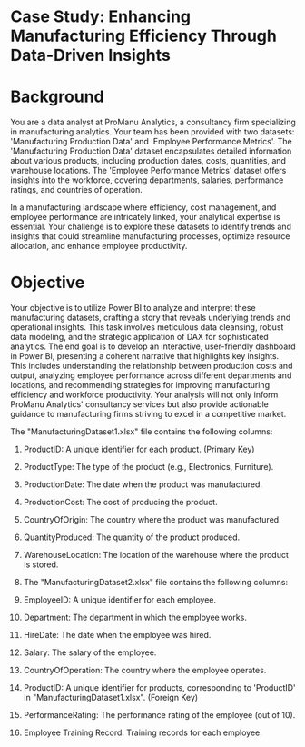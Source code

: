 # Case Study: Enhancing Manufacturing Efficiency Through Data-Driven Insights

# Background
You are a data analyst at ProManu Analytics, a consultancy firm specializing in manufacturing analytics. Your team has been provided with two datasets: 'Manufacturing Production Data' and 'Employee Performance Metrics'. The 'Manufacturing Production Data' dataset encapsulates detailed information about various products, including production dates, costs, quantities, and warehouse locations. The 'Employee Performance Metrics' dataset offers insights into the workforce, covering departments, salaries, performance ratings, and countries of operation.

In a manufacturing landscape where efficiency, cost management, and employee performance are intricately linked, your analytical expertise is essential. Your challenge is to explore these datasets to identify trends and insights that could streamline manufacturing processes, optimize resource allocation, and enhance employee productivity.

# Objective
Your objective is to utilize Power BI to analyze and interpret these manufacturing datasets, crafting a story that reveals underlying trends and operational insights. This task involves meticulous data cleansing, robust data modeling, and the strategic application of DAX for sophisticated analytics. The end goal is to develop an interactive, user-friendly dashboard in Power BI, presenting a coherent narrative that highlights key insights. This includes understanding the relationship between production costs and output, analyzing employee performance across different departments and locations, and recommending strategies for improving manufacturing efficiency and workforce productivity. Your analysis will not only inform ProManu Analytics' consultancy services but also provide actionable guidance to manufacturing firms striving to excel in a competitive market.

The "ManufacturingDataset1.xlsx" file contains the following columns:

1. ProductID: A unique identifier for each product. (Primary Key)
2. ProductType: The type of the product (e.g., Electronics, Furniture).
3. ProductionDate: The date when the product was manufactured.
4. ProductionCost: The cost of producing the product.
5. CountryOfOrigin: The country where the product was manufactured.
6. QuantityProduced: The quantity of the product produced.
7. WarehouseLocation: The location of the warehouse where the product is stored.
8. The "ManufacturingDataset2.xlsx" file contains the following columns:

1. EmployeeID: A unique identifier for each employee.
2. Department: The department in which the employee works.
3. HireDate: The date when the employee was hired.
4. Salary: The salary of the employee.
5. CountryOfOperation: The country where the employee operates.
6. ProductID: A unique identifier for products, corresponding to 'ProductID' in "ManufacturingDataset1.xlsx". (Foreign Key)
7. PerformanceRating: The performance rating of the employee (out of 10).
8. Employee Training Record: Training records for each employee.

